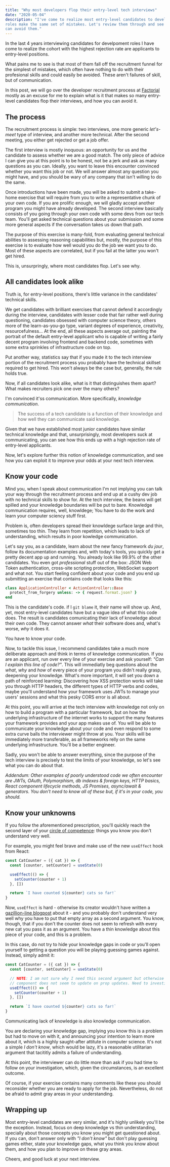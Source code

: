 ```yaml
---
title: "Why most developers flop their entry-level tech interviews"
date: "2020-05-04"
description: "I've come to realize most entry-level candidates to development
roles make the same set of mistakes. Let's review them through and see how you
can avoid them."
---
```


In the last 4 years interviewing candidates for develpoment roles I have come to
realize the cohort with the highest rejection rate are applicants to
entry-level positions.

What pains me to see is that most of them fall off the recruitment funnel for
the simplest of mistakes, which often have nothing to do with their profesional
skills and could easily be avoided. These aren't failures of skill, but of
communication.

In this post, we will go over the developer recruitment process at
[Factorial](https://factorialhr.com) mostly as an excuse for me to explain what
is it that makes so many entry-level candidates flop their interviews, and how
you can avoid it.

## The process

The recruitment process is simple: two interviews, one more generic _let's-meet_
type of interview, and another more technical. After the second meeting, you
either get rejected or get a job offer.

The first interview is mostly inoquous: an opportunity for us and the candidate
to assess whether we are a good match. The only piece of advice I can give you
at this point is to be honest, not be a jerk and ask as many questions as you
can. Ideally, you want to leave this encounter convinced whether you want
this job or not. We will answer almost any question you might have, and you
should be wary of any company that isn't willing to do the same.

Once introductions have been made, you will be asked to submit a take-home
exercise that will require from you to write a representative chunk of your own
code. If you are prolific enough, we will gladly accept another program you
might have already developed. The second interview basically consists of you
going through your own code with some devs from our tech team. You'll get asked
technical questions about your submission and some more general aspects if the
conversation takes us down that path.

The purpose of this exercise is many-fold, from evaluating general technical
abilities to assessing reasoning capabilities but, mostly, the purpose of this
exercise is to evaluate how well would you do the job we want you to do.  Most
of these aspects are correlated, but if you fail at the latter you won't get
hired.

This is, unsurpringly, where most candidates flop. Let's see why.

## All candidates look alike

Truth is, for entry-level positions, there's little variance in the candidates'
technical skills.

We get candidates with brilliant exercises that cannot defend it accordingly
during the interview, candidates with lesser code that fair rather well
during questioning, candidates obsessed with computer science theory, others
more of the learn-as-you-go type, variant degrees of experience, creativity,
resourcefulness...  At the end, all these aspects average out, painting the
portrait of the default entry-level applicant who is capable of writing a fairly
decent program involving frontend and backend code, sometimes with some extra
sprinkles of infrastructure code on top.

Put another way, statistics say that if you made it to the tech interview portion
of the recruitment process you probably have the technical skillset required to get
hired. This won't always be the case but, generally, the rule holds true.

Now, if all candidates look alike, what is it that distinguishes them apart? What
makes recruiters pick one over the many others?

I'm convinced it'ss communication. More specifically, *knowledge communication*.

> The success of a tech candidate is a function of their knowledge and how well
they can communicate said knowledge.

Given that we have established most junior candidates have similar technical
knowledge and that, unsurprisingly, most developers suck at communicating, you
can see how this ends up with a high rejection rate of entry-level applicants.

Now, let's explore further this notion of knowledge communication, and see how you can
exploit it to improve your odds at your next tech interview.

## Know your code

Mind you, when I speak about communication I'm not implying you can talk your
way through the recruitment process and end up at a cushy dev job with no
technical skills to show for. At the tech interview, the beans will get spilled
and your knowledge boundaries will be put to bare. Knowledge communication
requires, well, knowldege; You have to do the work and learn your computer
sciency stuff first.

Problem is, often developers spread their knowldege surface large and
thin, sometimes too thin. They learn from repetition, which leads to
lack of understanding, which results in poor kowledge communication.

Let's say you, as a candidate, learn about the new fancy framework _du jour_,
follow its documentation examples and, with today's tools, you quickly get a
pretty decent app up and running. You already look like 99.9% of the other
candidates. You even got _professional_ stuff out of the box: JSON Web Token
authentication, cross-site scripting protection, WebSocket support and what not.
You start feeling confident about your code and you end up submitting an
exercise that contains code that looks like this:

```ruby
class ApplicationController < ActionController::Base
  protect_from_forgery unless: -> { request.format.json? }
end
```

This is the candidate's code. if I `git blame` it, their name will show up. And,
yet, most entry-level candidates have but a vague idea of what this code does.
The result is candidates comunicating their lack of knowledge about their own
code. They cannot answer _what_ their software does and, what's worse, _why_ it
does it.

You have to know your code.

Now, to tackle this issue, I recommend candidates take a much more deliberate
approach and think in terms of knowledge communication. If you are an applicant,
run over every line of your exercise and ask yourself: _"Can I explain this line
of code?"_. This will immediatly beg questions about the _what_, _why_ and _how_
of every piece of your program you didn't really grasp, deepening your knowledge.
What's more important, it will set you down a path of reinforced learning:
Discovering how XSS protection works will take you through HTTP headers, the
different types of HTTP verbs and codes, maybe you'll understand how your
framework uses JWTs to manage your users' sessions and what this pesky CORS
error is all about.

At this point, you will arrive at the tech interview with knowledge not only on how
to build a program with a particular framework, but on how the underlying
infrastructure of the internet works to support the many features your framework
provides and your app makes use of. You will be able to communicate your
knowledge about your code and even respond to some extra curve balls the
interviewer might throw at you. Your skills will be immediately more
transferable, as all frameworks relly on the same underlying infrastructure.
You'll be a better engineer.

Sadly, you won't be able to answer everything, since the purpose of the tech
interview is precisely to test the limits of your knowledge, so let's see what
you can do about that.

_Addendum: Other examples of poorly understood code we often encounter are JWTs,
OAuth, Polymorphism, db indexes & foreign keys, HTTP basics, React component
lifecycle methods, JS Promises, async/await & generators. You don't need to know
all of these but, if it's in your code, you should._

## Know your unknowns

If you follow the aforementioned prescription, you'll quickly reach the second
layer of your [circle of
competence](https://fs.blog/2013/12/circle-of-competence/): things you know you
don't understand very well.

For example, you might feel brave and make use of the new `useEffect` hook from
React:

```javascript
const CatCounter = ({ cat }) => {
  const [counter, setCounter] = useState(0)

  useEffect(() => {
    setCounter(counter + 1)
  }, [])

  return `I have counted ${counter} cats so far!`
}
```

Now, `useEffect` is hard - otherwise its creator wouldn't have written a
[gazillion-line blogpost](https://overreacted.io/a-complete-guide-to-useeffect/)
about it - and you probably don't understand very well why you have to put that
empty array as a second argument. You know, though, that if you don't the
counter does not seem to refresh with every new cat you pass it as an argument.
You have a thin knowledge about this piece of your code, and this is a problem.

In this case, do not try to hide your knowledge gaps in code or you'll open
yourself to getting a question you will be playing guessing games against.
Instead, simply admit it:

```javascript
const CatCounter = ({ cat }) => {
  const [counter, setCounter] = useState(0)

  // NOTE: I am not sure why I need this second argument but otherwise the
  // component does not seem to update on prop updates. Need to investigate.
  useEffect(() => {
    setCounter(counter + 1)
  }, [])

  return `I have counted ${counter} cats so far!`
}

```

Communicating lack of knowledge is also knowledge communication.

You are declaring your knowledge gap, implying you know this is a problem but
had to move on with it, and announcing your intention to learn more about it,
which is a highly saught-after attitute in computer science. It's not a simple
_I don't know_, which would be lazy, it's a reasonable utilitarian argument that
tacititly admits a failure of understanding.

At this point, the interviewer can do little more than ask if you had time to
follow on your investigation, which, given the circumstances, is an excellent
outcome.

Of course, if your exercise contains many comments like these you should
reconsider whether you are ready to apply for the job. Nevertheless, do not be
afraid to admit gray areas in your understanding.

## Wrapping up

Most entry-level candidates are very similar, and it's highly unlikely you'll be
the exception. Instead, focus on deep knowledge vs thin understanding, specially
about those concepts you know you might get questioned about. If you can, don't
answer only with _"I don't know"_ but don't play guessing games either, state your
knowledge gaps, what you think you know about them, and how you plan to improve
on these gray areas.

Cheers, and good luck at your next interview.
